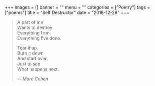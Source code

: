 +++
images = []
banner = ""
menu = ""
categories = ["Poetry"]
tags = ["poems"]
title = "Self Destructor"
date = "2018-12-29"
+++

> A part of me  
> Wants to destroy  
> Everything I am.  
> Everything I've done.  
>
> Tear it up.  
> Burn it down  
> And start over,  
> Just to see  
> What happens next.  
>
> -- <cite>Marc Cohen</cite> 
